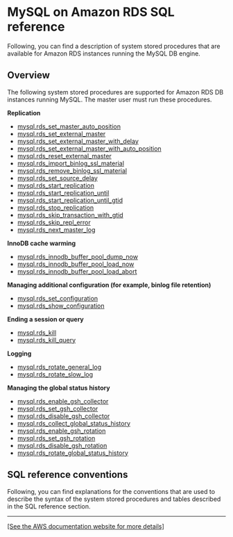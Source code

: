 # MySQL on Amazon RDS SQL reference<a name="Appendix.MySQL.SQLRef"></a>

Following, you can find a description of system stored procedures that are available for Amazon RDS instances running the MySQL DB engine\.

## Overview<a name="Appendix.MySQL.SQLRef.Overview"></a>

The following system stored procedures are supported for Amazon RDS DB instances running MySQL\. The master user must run these procedures\.

**Replication** 
+ [mysql\.rds\_set\_master\_auto\_position](mysql_rds_set_master_auto_position.md)
+ [mysql\.rds\_set\_external\_master](mysql_rds_set_external_master.md)
+ [mysql\.rds\_set\_external\_master\_with\_delay](mysql_rds_set_external_master_with_delay.md)
+ [mysql\.rds\_set\_external\_master\_with\_auto\_position](mysql_rds_set_external_master_with_auto_position.md)
+ [mysql\.rds\_reset\_external\_master](mysql_rds_reset_external_master.md)
+ [mysql\.rds\_import\_binlog\_ssl\_material](mysql_rds_import_binlog_ssl_material.md)
+ [mysql\.rds\_remove\_binlog\_ssl\_material](mysql_rds_remove_binlog_ssl_material.md)
+ [mysql\.rds\_set\_source\_delay](mysql_rds_set_source_delay.md)
+ [mysql\.rds\_start\_replication](mysql_rds_start_replication.md)
+ [mysql\.rds\_start\_replication\_until](mysql_rds_start_replication_until.md)
+ [mysql\.rds\_start\_replication\_until\_gtid](mysql_rds_start_replication_until_gtid.md)
+ [mysql\.rds\_stop\_replication](mysql_rds_stop_replication.md)
+ [mysql\.rds\_skip\_transaction\_with\_gtid](mysql_rds_skip_transaction_with_gtid.md)
+ [mysql\.rds\_skip\_repl\_error](mysql_rds_skip_repl_error.md)
+ [mysql\.rds\_next\_master\_log](mysql_rds_next_master_log.md)

**InnoDB cache warming** 
+ [mysql\.rds\_innodb\_buffer\_pool\_dump\_now](mysql_rds_innodb_buffer_pool_dump_now.md)
+ [mysql\.rds\_innodb\_buffer\_pool\_load\_now](mysql_rds_innodb_buffer_pool_load_now.md)
+ [mysql\.rds\_innodb\_buffer\_pool\_load\_abort](mysql_rds_innodb_buffer_pool_load_abort.md)

**Managing additional configuration \(for example, binlog file retention\)** 
+ [mysql\.rds\_set\_configuration](mysql_rds_set_configuration.md)
+ [mysql\.rds\_show\_configuration](mysql_rds_show_configuration.md)

**Ending a session or query** 
+ [mysql\.rds\_kill](mysql_rds_kill.md)
+ [mysql\.rds\_kill\_query](mysql_rds_kill_query.md)

**Logging** 
+ [mysql\.rds\_rotate\_general\_log](mysql_rds_rotate_general_log.md)
+ [mysql\.rds\_rotate\_slow\_log](mysql_rds_rotate_slow_log.md)

**Managing the global status history** 
+ [mysql\.rds\_enable\_gsh\_collector](mysql_rds_enable_gsh_collector.md)
+ [mysql\.rds\_set\_gsh\_collector](mysql_rds_set_gsh_collector.md)
+ [mysql\.rds\_disable\_gsh\_collector](mysql_rds_disable_gsh_collector.md)
+ [mysql\.rds\_collect\_global\_status\_history](mysql_rds_collect_global_status_history.md)
+ [mysql\.rds\_enable\_gsh\_rotation](mysql_rds_enable_gsh_rotation.md)
+ [mysql\.rds\_set\_gsh\_rotation](mysql_rds_set_gsh_rotation.md)
+ [mysql\.rds\_disable\_gsh\_rotation](mysql_rds_disable_gsh_rotation.md)
+ [mysql\.rds\_rotate\_global\_status\_history](mysql_rds_rotate_global_status_history.md)

## SQL reference conventions<a name="RDS_SQL_reference_conventions"></a>

Following, you can find explanations for the conventions that are used to describe the syntax of the system stored procedures and tables described in the SQL reference section\. 


****  
[\[See the AWS documentation website for more details\]](http://docs.aws.amazon.com/AmazonRDS/latest/UserGuide/Appendix.MySQL.SQLRef.html)
